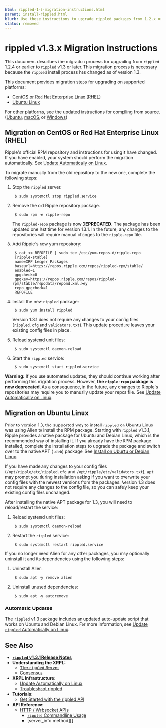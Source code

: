 ```yaml
---
html: rippled-1-3-migration-instructions.html
parent: install-rippled.html
blurb: Use these instructions to upgrade rippled packages from 1.2.x or below to 1.3.x or higher.
status: removed
---
```

# rippled v1.3.x Migration Instructions

This document describes the migration process for upgrading from `rippled` 1.2.4 or earlier to `rippled` v1.3 or later. This migration process is necessary because the `rippled` install process has changed as of version 1.3.

This document provides migration steps for upgrading on supported platforms:

- [CentOS or Red Hat Enterprise Linux (RHEL)](#migration-on-centos-or-red-hat-enterprise-linux-rhel)
- [Ubuntu Linux](#migration-on-ubuntu-linux)

For other platforms, see the updated instructions for compiling from source. ([Ubuntu](../installation/build-run-rippled-ubuntu.md), [macOS](../installation/build-run-rippled-macos.md), or [Windows](https://github.com/ripple/rippled/tree/develop/Builds/VisualStudio2017))


## Migration on CentOS or Red Hat Enterprise Linux (RHEL)

Ripple's official RPM repository and instructions for using it have changed. If you have  enabled, your system should perform the migration automatically. See [Update Automatically on Linux](../installation/update-rippled-automatically-on-linux.md).

To migrate manually from the old repository to the new one, complete the following steps:

1. Stop the `rippled` server.

        $ sudo systemctl stop rippled.service

2. Remove the old Ripple repository package.

        $ sudo rpm -e ripple-repo

    The `rippled-repo` package is now **DEPRECATED**. The package has been updated one last time for version 1.3.1. In the future, any changes to the repositories will require manual changes to the `ripple.repo` file.

3. Add Ripple's new yum repository:

        $ cat << REPOFILE | sudo tee /etc/yum.repos.d/ripple.repo
        [ripple-stable]
        name=XRP Ledger Packages
        baseurl=https://repos.ripple.com/repos/rippled-rpm/stable/
        enabled=1
        gpgcheck=0
        gpgkey=https://repos.ripple.com/repos/rippled-rpm/stable/repodata/repomd.xml.key
        repo_gpgcheck=1
        REPOFILE

4. Install the new `rippled` package:

        $ sudo yum install rippled

    Version 1.3.1 does not require any changes to your config files (`rippled.cfg` and `validators.txt`). This update procedure leaves your existing config files in place.

5. Reload systemd unit files:

        $ sudo systemctl daemon-reload

6. Start the `rippled` service:

        $ sudo systemctl start rippled.service


**Warning:** If you use automated updates, they should continue working after performing this migration process. However, **the `ripple-repo` package is now deprecated**. As a consequence, in the future, any changes to Ripple's repositories may require you to manually update your repos file. See [Update Automatically on Linux](../installation/update-rippled-automatically-on-linux.md).


## Migration on Ubuntu Linux

Prior to version 1.3, the supported way to install `rippled` on Ubuntu Linux was using Alien to install the RPM package. Starting with `rippled` v1.3.1, Ripple provides a native package for Ubuntu and Debian Linux, which is the recommended way of installing it. If you already have the RPM package installed, complete the installation steps to upgrade the package and switch over to the native APT (`.deb`) package. See [Install on Ubuntu or Debian Linux](../installation/install-rippled-on-ubuntu.md).

If you have made any changes to your config files (`/opt/ripple/etc/rippled.cfg` and `/opt/ripple/etc/validators.txt`), `apt` may prompt you during installation asking if you want to overwrite your config files with the newest versions from the packages. Version 1.3 does not require any changes to the config file, so you can safely keep your existing config files unchanged.

After installing the native APT package for 1.3, you will need to reload/restart the service:

1. Reload systemd unit files:

        $ sudo systemctl daemon-reload

2. Restart the `rippled` service:

        $ sudo systemctl restart rippled.service

If you no longer need Alien for any other packages, you may optionally uninstall it and its dependencies using the following steps:

1. Uninstall Alien:

        $ sudo apt -y remove alien

2. Uninstall unused dependencies:

        $ sudo apt -y autoremove

### Automatic Updates

The `rippled` v1.3 package includes an updated auto-update script that works on Ubuntu and Debian Linux. For more information, see [Update `rippled` Automatically on Linux](../installation/update-rippled-automatically-on-linux.md).

## See Also

- **[`rippled` v1.3.1 Release Notes](https://github.com/ripple/rippled/releases/1.3.1)**
- **Understanding the XRPL:**
    - [The `rippled` Server](../../../concepts/understanding-xrpl/server/xrpl-servers.md)
    - [Consensus](../../../concepts/understanding-xrpl/xrpl/consensus.md)
- **XRPL Infrastructure:**
    - [Update Automatically on Linux](../installation/update-rippled-automatically-on-linux.md)
    - [Troubleshoot rippled](../troubleshooting/index.mdx)
- **Tutorials:**
    - [Get Started with the rippled API](get-started-using-http-websocket-apis.html)
- **API Reference:**
    - [HTTP / Websocket APIs](../../../references/http-websocket-apis/index.mdx)
        - [`rippled` Commandline Usage](../../../references/http-websocket-apis/commandline-usage.md)
        - [server_info method][]


<!--{# common link defs #}-->
<!-- {% include '_snippets/rippled-api-links.md' %}
{% include '_snippets/tx-type-links.md' %}
{% include '_snippets/rippled_versions.md' %} -->
